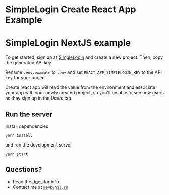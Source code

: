# SimpleLogin Create React App Example

# SimpleLogin NextJS example

To get started, sign up at [SimpleLogin](https://simplelog.in/) and create a new project. Then, copy the generated API key.

Rename `.env.example` to `.env` and set `REACT_APP_SIMPLELOGIN_KEY` to the API key for your project.

Create react app will read the value from the environment and associate your app with your newly created project, so you'll be able to see new users as they sign up in the _Users_ tab.

## Run the server

Install dependencies

```
yarn install
```

and run the development server

```
yarn start
```

## Questions?

- Read the [docs](https://simplelog.in/docs) for info
- Contact me at [`me@kunal.sh`](mailto:me@kunal.sh)
